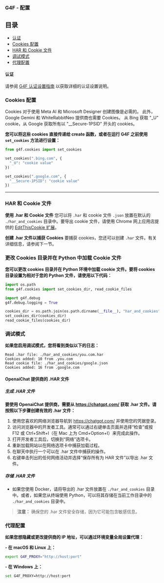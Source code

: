 ### G4F - 配置

## 目录
- [认证](#认证)
- [Cookies 配置](#cookies-配置)
- [HAR 和 Cookie 文件](#har-和-cookie-文件) 
- [调试模式](#调试模式)
- [代理配置](#代理配置)

#### 认证

请参阅 [G4F 认证设置指南](authentication.md) 以获取详细的认证设置说明。

### Cookies 配置
Cookies 对于使用 Meta AI 和 Microsoft Designer 创建图像是必需的。
此外，Google Gemini 和 WhiteRabbitNeo 提供商也需要 Cookies。
从 Bing 获取 "\_U" cookie，从 Google 获取所有以 "\_\_Secure-1PSID" 开头的 cookies。

**您可以将这些 cookies 直接传递给 create 函数，或者在运行 G4F 之前使用 `set_cookies` 方法进行设置：**
```python
from g4f.cookies import set_cookies

set_cookies(".bing.com", {
  "_U": "cookie value"
})

set_cookies(".google.com", {
  "__Secure-1PSID": "cookie value"
})
```
---
### HAR 和 Cookie 文件
**使用 .har 和 Cookie 文件**
您可以将 `.har` 和 cookie 文件 `.json` 放置在默认的 `./har_and_cookies` 目录中。要导出 cookie 文件，请使用 Chrome 网上应用店提供的 [EditThisCookie 扩展](https://chromewebstore.google.com/detail/editthiscookie/fngmhnnpilhplaeedifhccceomclgfbg)。

**创建 .har 文件以捕获 Cookies**
要捕获 cookies，您还可以创建 `.har` 文件。有关详细信息，请参阅下一节。

### 更改 Cookies 目录并在 Python 中加载 Cookie 文件
**您可以更改 cookies 目录并在 Python 环境中加载 cookie 文件。要将 cookies 目录设置为相对于您的 Python 文件，请使用以下代码：**
```python
import os.path
from g4f.cookies import set_cookies_dir, read_cookie_files

import g4f.debug
g4f.debug.logging = True

cookies_dir = os.path.join(os.path.dirname(__file__), "har_and_cookies")
set_cookies_dir(cookies_dir)
read_cookie_files(cookies_dir)
```

### 调试模式
**如果您启用调试模式，您将看到类似以下的日志：**

```
Read .har file: ./har_and_cookies/you.com.har
Cookies added: 10 from .you.com
Read cookie file: ./har_and_cookies/google.json
Cookies added: 16 from .google.com
```

#### OpenaiChat 提供商的 .HAR 文件

##### 生成 .HAR 文件

**要使用 OpenaiChat 提供商，需要从 https://chatgpt.com/ 获取 .har 文件。请按照以下步骤创建有效的 .har 文件：**
1. 使用您喜欢的网络浏览器导航到 https://chatgpt.com/ 并使用您的凭据登录。
2. 访问浏览器中的开发者工具。通常可以通过右键单击页面并选择“检查”或按 F12 或 Ctrl+Shift+I（在 Mac 上为 Cmd+Option+I）来完成此操作。
3. 打开开发者工具后，切换到“网络”选项卡。
4. 重新加载网站以在网络选项卡中捕获加载过程。
5. 在聊天中执行一个可以在 .har 文件中捕获的操作。
6. 右键单击列出的任何网络活动并选择“保存所有为 HAR 文件”以导出 .har 文件。

##### 存储 .HAR 文件

- 如果您使用 Docker，请将导出的 .har 文件放置在 `./har_and_cookies` 目录中。或者，如果您从终端使用 Python，可以将其存储在当前工作目录中的 `./har_and_cookies` 目录中。

> **注意：** 确保您的 .har 文件安全存储，因为它可能包含敏感信息。

### 代理配置
**如果您想隐藏或更改提供商的 IP 地址，可以通过环境变量全局设置代理：**

**- 在 macOS 和 Linux 上：**
```bash
export G4F_PROXY="http://host:port"
```

**- 在 Windows 上：**
```bash
set G4F_PROXY=http://host:port
```
